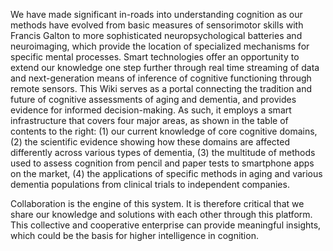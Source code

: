 We have made significant in-roads into understanding cognition as our methods have evolved from basic measures of sensorimotor skills with Francis Galton to more sophisticated neuropsychological batteries and neuroimaging, which provide the location of specialized mechanisms for specific mental processes. Smart technologies offer an opportunity to extend our knowledge one step further through real time streaming of data and next-generation means of inference of cognitive functioning through remote sensors. This Wiki serves as a portal connecting the tradition and future of cognitive assessments of aging and dementia, and provides evidence for informed decision-making. As such, it employs a smart infrastructure that covers four major areas, as shown in the table of contents to the right: (1) our current knowledge of core cognitive domains, (2) the scientific evidence showing how these domains are affected differently across various types of dementia, (3) the multitude of methods used to assess cognition from pencil and paper tests to smartphone apps on the market, (4) the applications of specific methods in aging and various dementia populations from clinical trials to independent companies.

Collaboration is the engine of this system. It is therefore critical that we share our knowledge and solutions with each other through this platform. This collective and cooperative enterprise can provide meaningful insights, which could be the basis for higher intelligence in cognition.
